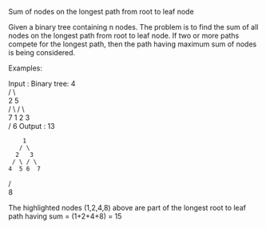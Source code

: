 Sum of nodes on the longest path from root to leaf node


Given a binary tree containing n nodes. The problem is to find the sum of all nodes on the longest path from root to leaf node. If two or more paths compete for the longest path, then the path having maximum sum of nodes is being considered.

Examples:

Input : Binary tree:
        4        
       / \       
      2   5      
     / \ / \     
    7  1 2  3    
      /
     6
Output : 13

        1        
       / \       
      2   3      
     / \ / \     
    4  5 6  7 
   /  
  8  

The highlighted nodes (1,2,4,8) above are 
part of the longest root to leaf path having
sum = (1+2+4+8) = 15
